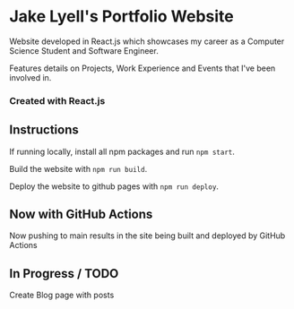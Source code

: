 # Jake Lyell's Portfolio Website

Website developed in React.js which showcases my career as a Computer Science Student and Software Engineer. 

Features details on Projects, Work Experience and Events that I've been involved in.

### Created with React.js

## Instructions

If running locally, install all npm packages and run `npm start`.

Build the website with `npm run build`.

Deploy the website to github pages with `npm run deploy`.

## Now with GitHub Actions

Now pushing to main results in the site being built and deployed by GitHub Actions

## In Progress / TODO

Create Blog page with posts
